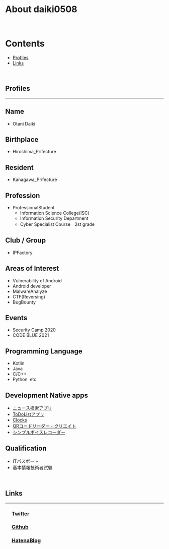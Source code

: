 # About daiki0508
<br>

# Contents
- [Profiles](#profiles)
- [Links](#links)
<br>

## Profiles
___

## Name
- Otani Daiki

## Birthplace
- Hiroshima_Prifecture

## Resident
- Kanagawa_Prifecture

## Profession
- ProfessionalStudent
    - Information Science College(ISC)
    - Information Security Department
    - Cyber Specialist Course　2st grade

## Club / Group
- IPFactory

## Areas of Interest
- Vulnerability of Android
- Android developer
- MalwareAnalyze
- CTF(Reversing)
- BugBounty

## Events
- Security Camp 2020
- CODE BLUE 2021

## Programming Language
- Kotlin
- Java
- C/C++
- Python&nbsp;  etc

## Development Native apps
- [ニュース検索アプリ](https://play.google.com/store/apps/details?id=com.websarva.wings.android.newsapp)
- [ToDoListアプリ](https://play.google.com/store/apps/details?id=com.websarva.wings.android.todoapps)
- [Clocks](https://play.google.com/store/apps/details?id=com.websarva.wings.android.clocks)
- [QRコードリーダー・クリエイト](https://play.google.com/store/apps/details?id=com.websarva.wings.android.qrcodereader)
- [シンプルボイスレコーダー](https://play.google.com/store/apps/details?id=com.websarva.wings.android.voicerecorder)

## Qualification
- ITパスポート
- 基本情報技術者試験
<br>

## Links
___

### &emsp;&nbsp;[Twitter](https://twitter.com/otani_daiki)
### &emsp;&nbsp;[Github](https://github.com/daiki0508)
### &emsp;&nbsp;[HatenaBlog](https://daiki0508.hatenablog.com/)

